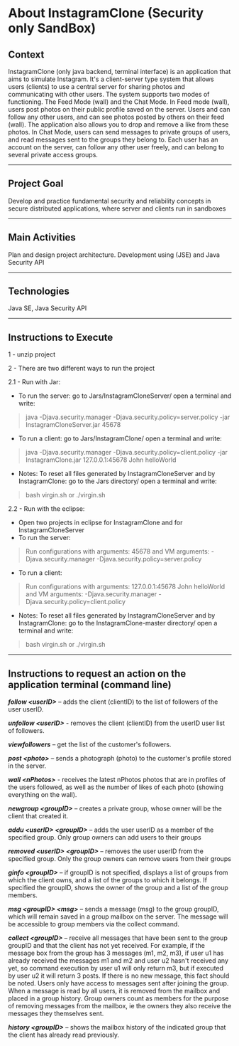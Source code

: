 # About InstagramClone (Security only SandBox)

## Context
InstagramClone (only java backend, terminal interface) is an application that aims to simulate Instagram.
It's a client-server type system that allows users (clients) to use a central server for sharing photos and communicating with other users. The system supports two modes of functioning. The Feed Mode (wall) and the Chat Mode. In Feed mode (wall), users post photos on their public profile saved on the server. Users and can follow any other users, and can see photos posted by others on their feed (wall). The application also allows you to drop and remove a like from these photos. In Chat Mode, users can send messages to private groups of users, and read messages sent to the groups they belong to. Each user has an account on the server,  can follow any other user freely, and can belong to several private access groups.

---

## Project Goal
Develop and practice fundamental security and reliability concepts in secure distributed applications, where server and clients run in sandboxes

---

## Main Activities
Plan and design project architecture. Development using (JSE) and Java Security API

---

## Technologies
Java SE, Java Security API

---

## Instructions to Execute

1 - unzip project

2 - There are two different ways to run the project

2.1 - Run with Jar:

- To run the server:
go to Jars/InstagramCloneServer/ open a terminal and write:
> java -Djava.security.manager -Djava.security.policy=server.policy -jar InstagramCloneServer.jar 45678

- To run a client:
go to Jars/InstagramClone/ open a terminal and write:
> java -Djava.security.manager -Djava.security.policy=client.policy -jar InstagramClone.jar 127.0.0.1:45678 John helloWorld
				
- Notes:
To reset all files generated by InstagramCloneServer and by InstagramClone:
go to the Jars directory/ open a terminal and write: 
> bash virgin.sh or ./virgin.sh
					
					
2.2 - Run with the eclipse:

- Open two projects in eclipse for InstagramClone and for InstagramCloneServer
- To run the server:
> Run configurations with arguments: 45678 and VM arguments: -Djava.security.manager -Djava.security.policy=server.policy

- To run a client:
> Run configurations with arguments: 127.0.0.1:45678 John helloWorld
and VM arguments: -Djava.security.manager -Djava.security.policy=client.policy

- Notes:
To reset all files generated by InstagramCloneServer and by InstagramClone:
go to the InstagramClone-master directory/ open a terminal and write: 
> bash virgin.sh or ./virgin.sh

---

## Instructions to request an action on the application terminal (command line)

***follow \<userID>*** – adds the client (clientID) to the list of followers of the user userID.

***unfollow \<userID>*** - removes the client (clientID) from the userID user list of followers.

***viewfollowers*** – get the list of the customer's followers.

***post \<photo>*** – sends a photograph (photo) to the customer's profile stored in the server.

***wall \<nPhotos>*** - receives the latest nPhotos photos that are in profiles of the users followed, as well as the number of likes of each photo (showing everything on the wall).

***newgroup \<groupID>*** – creates a private group, whose owner will be the client that created it.

***addu \<userID> \<groupID>*** – adds the user userID as a member of the specified group. Only group owners can add users to their groups

***removed \<userID> \<groupID>*** – removes the user userID from the specified group. Only the group owners can remove users from their groups

***ginfo \<groupID>*** – if groupID is not specified, displays a list of groups from which the client owns, and a list of the groups to which it belongs. If specified the groupID, shows the owner of the group and a list of the group members.

***msg \<groupID> \<msg>*** – sends a message (msg) to the group groupID, which will remain saved in a group mailbox on the server. The message will be accessible to group members via the collect command. 

***collect \<groupID>*** – receive all messages that have been sent to the group groupID and that the client has not yet received. For example, if the message box from the group has 3 messages (m1, m2, m3), if user u1 has already received the messages m1 and m2 and user u2 hasn't received any yet, so command execution by
user u1 will only return m3, but if executed by user u2 it will return 3 posts. If there is no new message, this fact should be noted. Users only have access to messages sent after joining the group.
When a message is read by all users, it is removed from the mailbox and placed in a group history. 
Group owners count as members for the purpose of removing messages from the mailbox, ie the owners
they also receive the messages they themselves sent.

***history \<groupID>*** – shows the mailbox history of the indicated group that the client has already
read previously.






